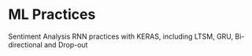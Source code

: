 # ML Practices
Sentiment Analysis RNN practices with KERAS,
including LTSM, GRU, Bi-directional and Drop-out
